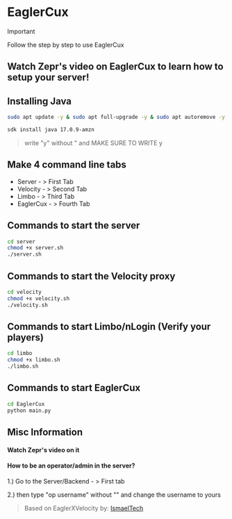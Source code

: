 # EaglerCux
> [!IMPORTANT]
> Follow the step by step to use EaglerCux

## Watch Zepr's video on EaglerCux to learn how to setup your server!

## Installing Java
```bash
sudo apt update -y & sudo apt full-upgrade -y & sudo apt autoremove -y & sudo apt auto-clean -y
```
```bash
sdk install java 17.0.9-amzn
```
> write "y" without " and MAKE SURE TO WRITE y

## Make 4 command line tabs
* Server - > First Tab
* Velocity - > Second Tab
* Limbo - > Third Tab
* EaglerCux - > Fourth Tab

## Commands to start the server
```bash
cd server
chmod +x server.sh
./server.sh
```
## Commands to start the Velocity proxy
```bash
cd velocity
chmod +x velocity.sh
./velocity.sh
```
## Commands to start Limbo/nLogin (Verify your players)
```bash
cd limbo
chmod +x limbo.sh
./limbo.sh
```
## Commands to start EaglerCux
```bash
cd EaglerCux
python main.py
```

## Misc Information

#### Watch Zepr's video on it

#### How to be an operator/admin in the server?

1.) Go to the Server/Backend - > First tab

2.) then type "op username" without "" and change the username to yours

> Based on EaglerXVelocity by: [IsmaelTech](https://www.youtube.com/@ismaeltechI)
